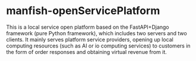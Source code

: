 # manfish-openServicePlatform
This is a local service open platform based on the FastAPI+Django framework (pure Python framework), which includes two servers and two clients. It mainly serves platform service providers, opening up local computing resources (such as AI or io computing services) to customers in the form of order responses and obtaining virtual revenue from it.
